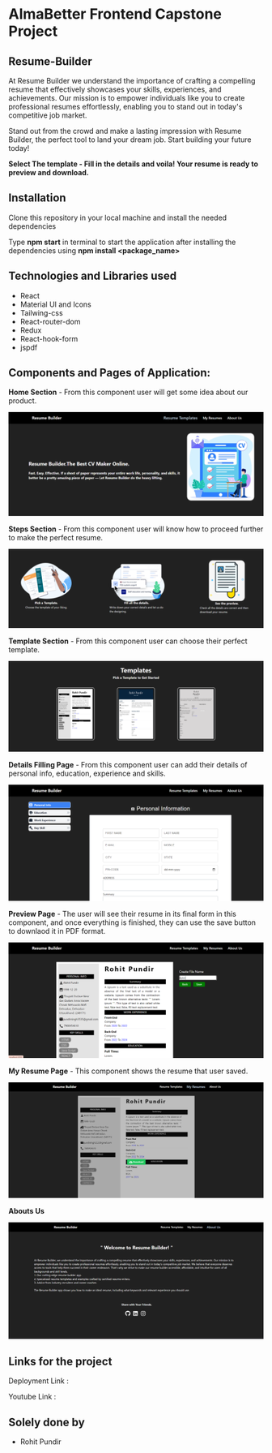 # AlmaBetter Frontend Capstone Project

## Resume-Builder

At Resume Builder we understand the importance of crafting a compelling resume that effectively showcases your skills, experiences, and achievements. Our mission is to empower individuals like you to create professional resumes effortlessly, enabling you to stand out in today's competitive job market.

Stand out from the crowd and make a lasting impression with Resume Builder, the perfect tool to land your dream job. Start building your future today!

**Select The template - Fill in the details and voila! Your resume is ready to preview and download.**

## Installation

Clone this repository in your local machine and install the needed dependencies

Type **npm start** in terminal to start the application after installing the dependencies using **npm install <package_name>**

## Technologies and Libraries used

- React
- Material UI and Icons
- Tailwing-css
- React-router-dom
- Redux
- React-hook-form
- jspdf

## Components and Pages of Application:

**Home Section** - From this component user will get some idea about our product.

![home section](/ReadmeImg/Home.png)

**Steps Section** - From this component user will know how to proceed further to make the perfect resume.

![steps section](/ReadmeImg/Steps.png)

**Template Section** - From this component user can choose their perfect template.

![template Section](/ReadmeImg/TempleteSecction.png)

**Details Filling Page** - From this component user can add their details of personal info, education, experience and skills.

![perosnal](/ReadmeImg/PersonalDetail.png)

**Preview Page** - The user will see their resume in its final form in this component, and once everything is finished, they can use the save button to downlaod it in PDF format.

![preview](/ReadmeImg/Preview.png)

**My Resume Page** - This component shows the resume that user saved.

![myresume page](/ReadmeImg/MyResume.png)

**Abouts Us**

![About Us](/ReadmeImg/AboutUs.png)

## Links for the project

Deployment Link :

Youtube Link :

## Solely done by

- Rohit Pundir
